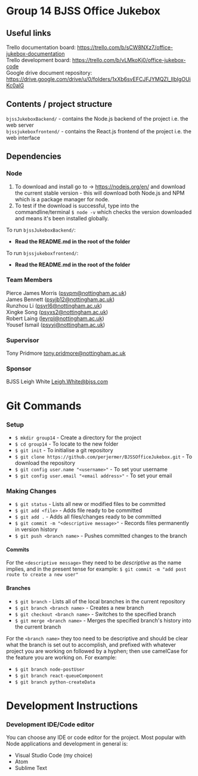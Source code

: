 # Group 14 BJSS Office Jukebox

## Useful links

Trello documentation board: https://trello.com/b/sCW8NXz7/office-jukebox-documentation <br />
Trello development board: https://trello.com/b/vLMkoKj0/office-jukebox-code <br />
Google drive document repository: https://drive.google.com/drive/u/0/folders/1xXb6svEFCJFJYMQZI_IIbIgOUiKc0alG <br />

## Contents / project structure

`bjssJukeboxBackend/` - contains the Node.js backend of the project i.e. the web server <br />
`bjssjukeboxfrontend/` - contains the React.js frontend of the project i.e. the web interface

## Dependencies

### Node

1. To download and install go to -> https://nodejs.org/en/ and download the current stable version - this will download both Node.js and NPM which is a package manager for node.
2. To test if the download is successful, type into the commandline/terminal `$ node -v` which checks the version downloaded and means it's been installed globally.

To run `bjssJukeboxBackend/`:

- **Read the README.md in the root of the folder**

To run `bjssjukeboxfrontend/`:

- **Read the README.md in the root of the folder**

### Team Members

Pierce James Morris (psypm@nottingham.ac.uk)<br />
James Bennett (psyjb12@nottingham.ac.uk)<br />
Runzhou Li (psyrl6@nottingham.ac.uk)<br />
Xingke Song (psyxs2@nottingham.ac.uk)<br />
Robert Laing (leyrpl@nottingham.ac.uk)<br />
Yousef Ismail (psyyi@nottingham.ac.uk)<br />

### Supervisor

Tony Pridmore
tony.pridmore@nottingham.ac.uk

### Sponsor

BJSS
Leigh White
Leigh.White@bjss.com

# Git Commands

### Setup

- `$ mkdir group14` - Create a directory for the project
- `$ cd group14` - To locate to the new folder
- `$ git init` - To initialise a git repository
- `$ git clone https://github.com/perjermer/BJSSOfficeJukebox.git` - To download the repository
- `$ git config user.name "<username>"` - To set your username
- `$ git config user.email "<email address>"` - To set your email

### Making Changes

- `$ git status` - Lists all new or modified files to be committed
- `$ git add <file>` - Adds file ready to be committed
- `$ git add .` - Adds all files/changes ready to be committed
- `$ git commit -m "<descriptive message>"` - Records files permanently in version history
- `$ git push <branch name>` - Pushes committed changes to the branch

#### Commits

For the `<descriptive message>` they need to be _descriptive_ as the name implies, and in the present tense for example:
`$ git commit -m "add post route to create a new user"`

#### Branches

- `$ git branch` - Lists all of the local branches in the current repository
- `$ git branch <branch name>` - Creates a new branch
- `$ git checkout <branch name>` - Switches to the specified branch
- `$ git merge <branch name>` - Merges the specified branch's history into the current branch

For the `<branch name>` they too need to be descriptive and should be clear what the branch is set out to accomplish, and prefixed with whatever project you are working on followed by a hyphen; then use camelCase for the feature you are working on. For example:

- `$ git branch node-postUser`
- `$ git branch react-queueComponent`
- `$ git branch python-createData`

# Development Instructions

### Development IDE/Code editor

You can choose any IDE or code editor for the project. Most popular with Node applications and development in general is:

- Visual Studio Code (my choice)
- Atom
- Sublime Text
